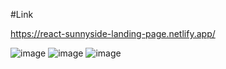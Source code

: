 #Link

https://react-sunnyside-landing-page.netlify.app/

![image](https://user-images.githubusercontent.com/25538870/193192553-a492a409-5acf-432d-a82e-a19bc140036a.png)
![image](https://user-images.githubusercontent.com/25538870/193192626-8b23a193-f127-40c6-8f47-322b8bfc717a.png)
![image](https://user-images.githubusercontent.com/25538870/193192670-99a2b964-c124-44be-bd3c-13b9cc2ece3e.png)
